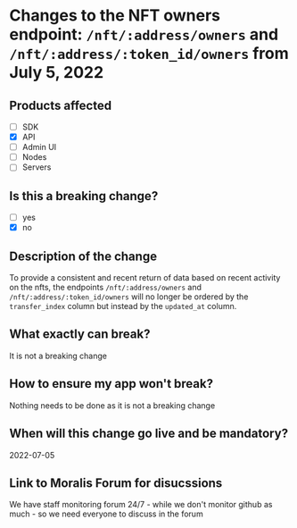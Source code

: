 # Changes to the NFT owners endpoint: `/nft/:address/owners` and `/nft/:address/:token_id/owners` from July 5, 2022

## Products affected
- [ ] SDK
- [X] API
- [ ] Admin UI
- [ ] Nodes
- [ ] Servers

## Is this a breaking change?
- [ ] yes
- [X] no

## Description of the change

To provide a consistent and recent return of data based on recent activity on the nfts, the endpoints `/nft/:address/owners` and `/nft/:address/:token_id/owners` will no longer be ordered by the `transfer_index` column but instead by the `updated_at` column.

## What exactly can break?

It is not a breaking change

## How to ensure my app won't break?

Nothing needs to be done as it is not a breaking change

## When will this change go live and be mandatory?

2022-07-05

## Link to Moralis Forum for disucssions


We have staff monitoring forum 24/7 - while we don't monitor github as much - so we need everyone to discuss in the forum